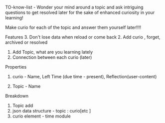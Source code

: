 TO-know-list - Wonder your mind around a topic and ask intriguing questions to get resolved later for the sake of enhanced curiosity in your learning! 

Make curio for each of the topic and answer them yourself later!!!!

Features
3. Don't lose data when reload or come back
2. Add curio , forget, archived or resolved
1. Add Topic, what are you learning lately 
4. Connection between each curio (later)


Properties
1. curio - Name, Left Time (due time - present), Reflection(user-content)

2. Topic - Name

Breakdown
1. Topic add 
2. json data structure - topic : curio[etc ]
3. curio element - time module